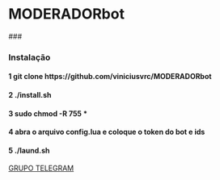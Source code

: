# MODERADORbot

###<h3>Instalação</h3>
<h4>1 git clone https://github.com/viniciusvrc/MODERADORbot</h4>
<h4>2 ./install.sh</h4>
<h4>3 sudo chmod -R 755 *</h4>
<h4>4 abra o arquivo config.lua e coloque o token do bot e ids</h4>
<h4>5 ./laund.sh</h4>

[GRUPO TELEGRAM](https://t.me/Oficinadebots)

